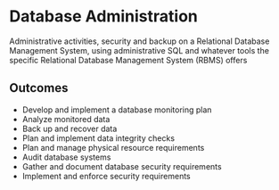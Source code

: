 # Database Administration
Administrative activities, security and backup on a Relational Database Management System, using administrative SQL and whatever tools the specific Relational Database Management System (RBMS) offers

## Outcomes
* Develop and implement a database monitoring plan
* Analyze monitored data
* Back up and recover data
* Plan and implement data integrity checks
* Plan and manage physical resource requirements
* Audit database systems
* Gather and document database security requirements
* Implement and enforce security requirements
